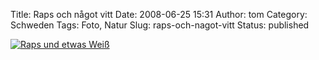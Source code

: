 Title: Raps och något vitt
Date: 2008-06-25 15:31
Author: tom
Category: Schweden
Tags: Foto, Natur
Slug: raps-och-nagot-vitt
Status: published

[![Raps und etwas
Weiß](/pic/rapsovit_s.jpg "Raps und etwas Weiß")](/pic/rapsovit_l.jpg)

